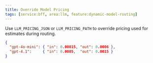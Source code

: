 ```yaml
---
title: Override Model Pricing
tags: [service:bff, area:llm, feature:dynamic-model-routing]
---
```


Use `LLM_PRICING_JSON` or `LLM_PRICING_PATH` to override pricing used for estimates during routing.

```json
{
  "gpt-4o-mini": { "in": 0.00015, "out": 0.0006 },
  "gpt-4.1":     { "in": 0.0005,  "out": 0.0015 }
}
```


